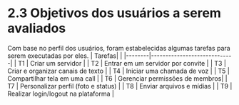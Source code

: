 # 2.3 Objetivos dos usuários a serem avaliados
Com base no perfil dos usuários, foram estabelecidas algumas tarefas para serem executadas por eles.
| Tarefas|                             |
|--------|-----------------------------|
| T1 |	Criar um servidor |
| T2 |	Entrar em um servidor por convite     |
| T3 |	Criar e organizar canais de texto      |
| T4 |	Iniciar uma chamada de voz               |
| T5 |	Compartilhar tela em uma call |
| T6 |	Gerenciar permissões de membros|
| T7 |	Personalizar perfil (foto e status)          |
| T8 |	Enviar arquivos e mídias                |
| T9 |	Realizar login/logout na plataforma                 |

